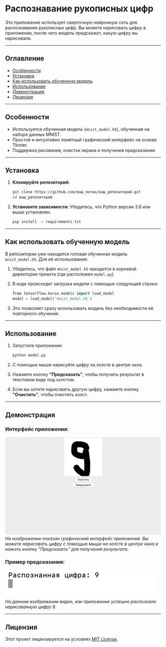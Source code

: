 # Распознавание рукописных цифр

Это приложение использует сверточную нейронную сеть для распознавания рукописных цифр. Вы можете нарисовать цифру в приложении, после чего модель предскажет, какую цифру вы нарисовали.

---

## Оглавление
- [Особенности](#особенности)
- [Установка](#установка)
- [Как использовать обученную модель](#как-использовать-обученную-модель)
- [Использование](#использование)
- [Демонстрация](#демонстрация)
- [Лицензия](#лицензия)

---

## Особенности

- Используется обученная модель (`mnist_model.h5`), обученная на наборе данных MNIST.
- Простой и интуитивно понятный графический интерфейс на основе Tkinter.
- Поддержка рисования, очистки экрана и получения предсказания.

---

## Установка

1. **Клонируйте репозиторий:**
   ```bash
   git clone https://github.com/ваш_логин/ваш_репозиторий.git
   cd ваш_репозиторий
   ```

2. **Установите зависимости:**
   Убедитесь, что Python версии 3.8 или выше установлен.
   ```bash
   pip install -r requirements.txt
   ```

---

## Как использовать обученную модель

В репозитории уже находится готовая обученная модель `mnist_model.h5`. Для её использования:

1. Убедитесь, что файл `mnist_model.h5` находится в корневой директории проекта (где расположен `model.py`).

2. В коде происходит загрузка модели с помощью следующей строки:
   ```python
   from tensorflow.keras.models import load_model
   model = load_model('mnist_model.h5')
   ```

3. Это позволяет сразу использовать модель без необходимости её повторного обучения.

---

## Использование

1. Запустите приложение:
   ```bash
   python model.py
   ```

2. С помощью мыши нарисуйте цифру на холсте в центре окна.

3. Нажмите кнопку **"Предсказать"**, чтобы получить результат в текстовом виде под холстом.

4. Если вы хотите нарисовать другую цифру, нажмите кнопку **"Очистить"**, чтобы очистить холст.

---

## Демонстрация

### Интерфейс приложения:
![Демонстрация интерфейса](images/2.jpeg)
*На изображении показан графический интерфейс приложения. Вы можете нарисовать цифру с помощью мыши на холсте в центре окна и нажать кнопку "Предсказать" для получения результата.*

### Пример предсказания:
![Пример предсказания](images/3.jpeg)
*На данном изображении видно, как приложение успешно распознало нарисованную цифру 9.*

---

## Лицензия

Этот проект лицензируется на условиях [MIT License](LICENSE).





